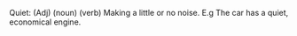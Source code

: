 Quiet: (Adj) (noun) (verb) Making a little or no noise. E.g The car has a quiet, economical engine. 